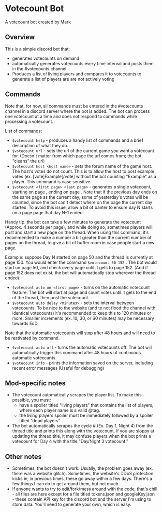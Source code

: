 # Votecount Bot
A votecount bot created by Mark

## Overview
This is a simple discord bot that:
   - generates votecounts on demand
   - automatically generates votecounts every time interval and posts them in the #votecounts channel
   - Produces a list of living players and compares it to votecounts to generate a list of players are are not actively voting
   
## Commands
Note that, for now, all commands must be entered in the #votecounts channel in a discord server where the bot is added. The bot can process one votecount at a time and does not respond to commands while processing a votecount.

List of commands:
  - `$votecount help` - produces a handy list of commands and a brief description of what they do.
  - `$votecount url` - sets the url of the current game you want a votecount for. (Doesn't matter from which page the url comes from; the bot "cleans" the url)
  - `$votecount host <host name>` - sets the forum name of the game host. The host's votes do not count. This is to allow the host to post example votes (ex. [vote]Example[/vote] without the bot counting "Example" as a player. This command is case sensitive.
  - `$votecount <first page> <last page>` - generates a single votecount, starting on page <first page>, ending on page <last page>. Note that if the previous day ends on the same page as the current day, some of yesterday's votes will be counted, since the bot can't detect where on the page the current day started. To avoid this issue, allow a bit of banter to ensure day N starts on a page page that day N-1 ended.
  
  Handy tip: the bot can take a few minutes to generate the votecount (Approx. 4 seconds per page), and while doing so, sometimes players will post and start a new page on the thread. When using this command, it's recommended to make <last page> a number a bit greater than the current number of pages on the thread, to give a bit of buffer room in case people start a new page.
  
  Example: suppose Day N started on page 50 and the thread is currently at page 150. You would enter the command `$votecount 50 152` . The bot would start on page 50, and check every page until it gets to page 152. (And if page 152 does not exist, the bot will automatically stop wherever the thread ended)
  - `$votecount auto on <first page>` - turns on the automatic votecount feature. The bot will start at page <first page> and count votes until it gets to the end of the thread, then post the votecount.
  - `$votecount auto delay <minutes>` - sets the interval between votecounts. To be nice to the website (and to not flood the channel with identical votecounts) it's recommended to keep this to 120 minutes or more. Smaller increments (ex. 10, 30, or 60 minutes) may be necessary towards EoD.
  
  Note that the automatic votecounts will stop after 48 hours and will need to be reativated by command.
  - `$votecount auto off` - turns the automatic votecounts off. The bot will automatically trigger this command after 48 hours of continuous automatic votecounts.
  - `$votecount info` - prints the information saved on the server, including recent error messages (Useful for debugging)
## Mod-specific notes
- The votecount automatically scrapes the player list. To make this possible, you must:
  - have a spoiler titled "living players" that contains the list of players, where each player name is a valid @tag.
  - the living players spoiler must be immediately followed by a spoiler titled "dead players"
- The bot automatically scrapes the cycle # (Ex. Day 1, Night 4) from the thread title and prints this along with the votecount. If you are sloppy at updating the thread title, it may confuse players when the bot prints a votecount for Day 4 with the title "Day/Night 3 votecount."
   
 ## Other notes
 - Sometimes, the bot doesn't work. Usually, the problem goes away (ex. there was a website glitch). Sometimes, the website's DDoS protection kicks in; in previous times, these go away within a few days. There's a few things I can do to get around them, but not much.
 - If anyone wants to try to edit/fork/mess around with the code, that's chill - all files are here except for a file titled tokens.json and googleKey.json - these contain API key for the discord bot and the server I'm using to store data. You'll need to generate your own, which is easy.
